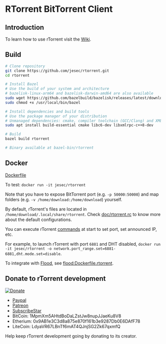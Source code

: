 # RTorrent BitTorrent Client

## Introduction

To learn how to use rTorrent visit the [Wiki](https://github.com/rakshasa/rtorrent/wiki).

## Build

```sh
# Clone repository
git clone https://github.com/jesec/rtorrent.git
cd rtorrent

# Install Bazel
# Use the build of your system and architecture
# bazelisk-linux-arm64 and bazelisk-darwin-amd64 are also available
sudo wget https://github.com/bazelbuild/bazelisk/releases/latest/download/bazelisk-linux-amd64 -O /usr/local/bin/bazel
sudo chmod +x /usr/local/bin/bazel

# Install dependencies and build tools
# Use the package manager of your distribution
# Unmanaged dependencies: cmake, compiler toolchain (GCC/Clang) and XMLRPC-C development files
sudo apt install build-essential cmake libc6-dev libxmlrpc-c++8-dev

# Build
bazel build rtorrent

# Binary available at bazel-bin/rtorrent
```

## Docker

[Dockerfile](https://github.com/jesec/rtorrent/blob/master/Dockerfile)

To test: `docker run -it jesec/rtorrent`

Note that you have to expose BitTorrent port (e.g. `-p 50000:50000`) and map folders (e.g. `-v /home/download:/home/download`) yourself.

By default, rTorrent's files are located in `/home/download/.local/share/rtorrent`. Check [doc/rtorrent.rc](https://github.com/jesec/rtorrent/blob/master/doc/rtorrent.rc) to know more about the default configurations.

You can execute rTorrent [commands](https://rtorrent-docs.readthedocs.io/en/latest/cmd-ref.html) at start to set port, set announced IP, etc.

For example, to launch rTorrent with port `6881` and DHT disabled, `docker run -it jesec/rtorrent -o network.port_range.set=6881-6881,dht.mode.set=disable`.

To integrate with [Flood](https://flood.js.org), see [flood:Dockerfile.rtorrent](https://github.com/jesec/flood/blob/master/Dockerfile.rtorrent).

## Donate to rTorrent development

[![Donate](https://rakshasa.github.io/rtorrent/donate_paypal_green.svg)](https://paypal.me/jarisundell)

- [Paypal](https://paypal.me/jarisundelljp)
- [Patreon](https://www.patreon.com/rtorrent)
- [SubscribeStar](https://www.subscribestar.com/rtorrent)
- BitCoin: 1MpmXm5AHtdBoDaLZstJw8nupJJaeKu8V8
- Etherium: 0x9AB1e3C3d8a875e870f161b3e9287Db0E6DAfF78
- LiteCoin: LdyaVR67LBnTf6mAT4QJnjSG2Zk67qxmfQ

Help keep rTorrent development going by donating to its creator.

